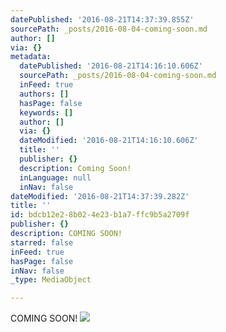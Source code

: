 ```yaml
---
datePublished: '2016-08-21T14:37:39.855Z'
sourcePath: _posts/2016-08-04-coming-soon.md
author: []
via: {}
metadata:
  datePublished: '2016-08-21T14:16:10.606Z'
  sourcePath: _posts/2016-08-04-coming-soon.md
  inFeed: true
  authors: []
  hasPage: false
  keywords: []
  author: []
  via: {}
  dateModified: '2016-08-21T14:16:10.606Z'
  title: ''
  publisher: {}
  description: Coming Soon!
  inLanguage: null
  inNav: false
dateModified: '2016-08-21T14:37:39.282Z'
title: ''
id: bdcb12e2-8b02-4e23-b1a7-ffc9b5a2709f
publisher: {}
description: COMING SOON!
starred: false
inFeed: true
hasPage: false
inNav: false
_type: MediaObject

---
```

COMING SOON!
![](https://the-grid-user-content.s3-us-west-2.amazonaws.com/572ab352-617a-42c9-b078-5b0482e1578a.png)